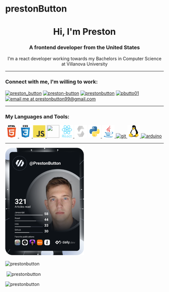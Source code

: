 # prestonButton

<h1 align="center">Hi, I'm Preston</h1>
<h3 align="center">A frontend developer from the United States</h3>

<p align="center"> I'm a react developer working towards my Bachelors in Computer Science at Villanova University</p>

<hr>

<!-- Maybe add this stuff later when my stats are better I like this tho
<p align="left"> <img src="https://komarev.com/ghpvc/?username=prestonbutton&label=Profile%20views&color=0e75b6&style=flat" alt="prestonbutton" /> </p>
stay tf away
<p align="left"> <a href="https://github.com/ryo-ma/github-profile-trophy"><img src="https://github-profile-trophy.vercel.app/?username=prestonbutton" alt="prestonbutton" /></a> </p> -->

<!--
I am a frontend developer-->

<!-- - 📫 How to reach me **prestonbutton99@gmail.com** -->

<h3 align="left">Connect with me, I'm willing to work:</h3>
<p align="left">
  <a href="https://twitter.com/preston_button" target="blank"><img align="center" src="https://raw.githubusercontent.com/rahuldkjain/github-profile-readme-generator/master/src/images/icons/Social/twitter.svg" alt="preston_button" height="30" width="40" /></a>
  <a href="https://www.linkedin.com/in/preston-button-79b7b31b5/" target="blank"><img align="center" src="https://raw.githubusercontent.com/rahuldkjain/github-profile-readme-generator/master/src/images/icons/Social/linked-in-alt.svg" alt="preston-button" height="30" width="40" /></a>
  <a href="https://dev.to/prestonbutton" target="blank"><img align="center" src="https://raw.githubusercontent.com/rahuldkjain/github-profile-readme-generator/master/src/images/icons/Social/devto.svg" alt="prestonbutton" height="30" width="40" /></a>
  <a href="https://www.leetcode.com/pbutto01" target="blank"><img align="center" src="https://raw.githubusercontent.com/rahuldkjain/github-profile-readme-generator/master/src/images/icons/Social/leet-code.svg" alt="pbutto01" height="30" width="40" /></a>
  <a href="mailto:prestonbutton99@gmail.com"><img align="center" src="https://upload.wikimedia.org/wikipedia/commons/7/7e/Gmail_icon_%282020%29.svg" alt="email me at prestonbutton99@gmail.com" height="30" width="40" /></a>
</p>

<hr>

<h3 align="left"> My Languages and Tools:</h3>
<p align="left">  
  <a href="https://www.w3.org/html/" target="_blank" rel="noreferrer"> <img src="https://raw.githubusercontent.com/devicons/devicon/master/icons/html5/html5-original-wordmark.svg" alt="html5" width="40" height="40"/> </a>
  <a href="https://www.w3schools.com/css/" target="_blank" rel="noreferrer"> <img src="https://raw.githubusercontent.com/devicons/devicon/master/icons/css3/css3-original-wordmark.svg" alt="css3" width="40" height="40"/> </a>
  <a href="https://developer.mozilla.org/en-US/docs/Web/JavaScript" target="_blank" rel="noreferrer"> <img src="https://raw.githubusercontent.com/devicons/devicon/master/icons/javascript/javascript-original.svg" alt="javascript" width="40" height="40"/> </a> 
  <a href="https://www.typescriptlang.org/" target="_blank" rel="noreferrer"><img src="https://cdn.worldvectorlogo.com/logos/typescript.svg" width="40" height="40"></a>
  <a href="https://reactjs.org/" target="_blank" rel="noreferrer"> <img src="https://raw.githubusercontent.com/devicons/devicon/master/icons/react/react-original-wordmark.svg" alt="react" width="40" height="40"/> </a>
  <a href="https://docs.soliditylang.org/en/v0.8.17/#" target="_blank" rel="noreferrer"><img src="https://raw.githubusercontent.com/vscode-icons/vscode-icons/master/icons/file_type_solidity.svg" width="40" height="40"></a>
  <a href="https://www.python.org" target="_blank" rel="noreferrer"> <img src="https://raw.githubusercontent.com/devicons/devicon/master/icons/python/python-original.svg" alt="python" width="40" height="40"/> </a> 
  <a href="https://www.java.com" target="_blank" rel="noreferrer"> <img src="https://raw.githubusercontent.com/devicons/devicon/master/icons/java/java-original.svg" alt="java" width="40" height="40"/> </a>
  <a href="https://git-scm.com/" target="_blank" rel="noreferrer"> <img src="https://www.vectorlogo.zone/logos/git-scm/git-scm-icon.svg" alt="git" width="40" height="40"/> </a>    
  <a href="https://www.linux.org/" target="_blank" rel="noreferrer"> <img src="https://raw.githubusercontent.com/devicons/devicon/master/icons/linux/linux-original.svg" alt="linux" width="40" height="40"/> 
  </a>  <a href="https://www.arduino.cc/" target="_blank" rel="noreferrer"> <img src="https://cdn.worldvectorlogo.com/logos/arduino-1.svg" alt="arduino" width="40" height="40"/> </a> </p>
  
<hr>
<!-- these graphics have been having a little trouble lately - need top take a look at them -->

  <a href="https://app.daily.dev/PrestonButton"><img src="https://github.com/prestonButton/prestonButton/blob/main/devcard.svg" width="250" ALIGN=”left” alt="Preston Button's Dev Card"/></a>
  <br>

  <p><img align="center" src="https://github-readme-stats.vercel.app/api/top-langs?username=prestonbutton&show_icons=true&locale=en&layout=compact" alt="prestonbutton" /></p>

  <p>&nbsp;<img align="center" src="https://github-readme-stats.vercel.app/api?username=prestonbutton&show_icons=true&locale=en" alt="prestonbutton" /></p>

  <p><img align="center" src="https://github-readme-streak-stats.herokuapp.com/?user=prestonbutton&" alt="prestonbutton" /></p>
  
  <!--<p><img align="center" src="profile-3d-contrib/profile-green.svg" alt="prestonbutton" width="500px"/></p>-->

<!--<p><img src="https://wakatime.com/share/@cc725ce9-8fa0-4b2f-a19d-8550eca9d270/6bdee3b1-6114-45b9-b5a8-13c0c722ca28.svg"></p>-->
